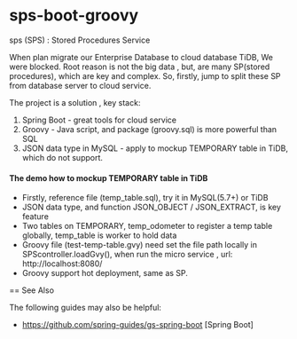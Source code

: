# sps-boot-groovy
sps (SPS) :  Stored Procedures Service

When plan migrate our Enterprise Database to cloud database TiDB, We were blocked.
Root reason is not the big data , but, are many SP(stored procedures), which are key and complex.
So, firstly, jump to split these SP from database server to cloud service.

The project is a solution , key stack:
1. Spring Boot - great tools for cloud service
2. Groovy - Java script,  and package (groovy.sql) is more powerful than SQL
3. JSON data type in MySQL - apply to mockup TEMPORARY table in TiDB, which do not support. 


#### The demo how to mockup TEMPORARY table in TiDB
* Firstly, reference file (temp_table.sql), try it in MySQL(5.7+) or TiDB
* JSON data type, and function JSON_OBJECT / JSON_EXTRACT, is key feature
* Two tables on TEMPORARY, temp_odometer to register a temp table globally, temp_table is worker to hold data
* Groovy file (test-temp-table.gvy) need set the file path locally in SPScontroller.loadGvy(), when run the micro service , url: http://localhost:8080/
* Groovy support hot deployment, same as SP. 

== See Also

The following guides may also be helpful:

* https://github.com/spring-guides/gs-spring-boot [Spring Boot]
